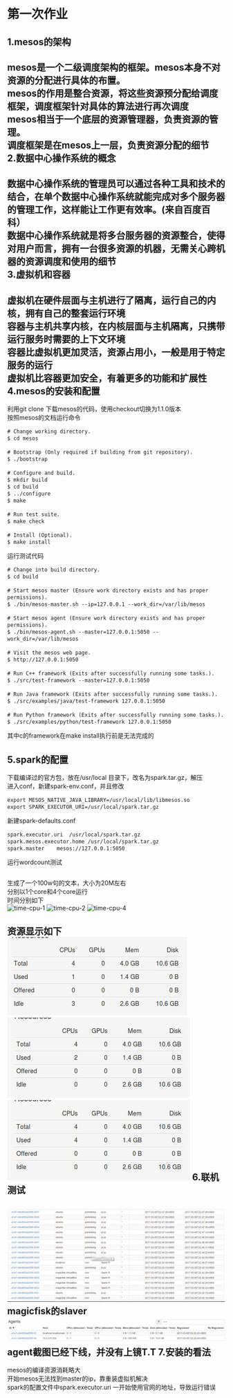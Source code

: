 第一次作业
===============
1.mesos的架构
----------------
mesos是一个二级调度架构的框架。mesos本身不对资源的分配进行具体的布置。<br>
mesos的作用是整合资源，将这些资源预分配给调度框架，调度框架针对具体的算法进行再次调度<br>
mesos相当于一个底层的资源管理器，负责资源的管理。<br>
调度框架是在mesos上一层，负责资源分配的细节<br>
2.数据中心操作系统的概念
----------------
数据中心操作系统的管理员可以通过各种工具和技术的结合，在单个数据中心操作系统就能完成对多个服务器的管理工作，这样能让工作更有效率。(来自百度百科）<br>
数据中心操作系统就是将多台服务器的资源整合，使得对用户而言，拥有一台很多资源的机器，无需关心跨机器的资源调度和使用的细节<br>
3.虚拟机和容器
--
虚拟机在硬件层面与主机进行了隔离，运行自己的内核，拥有自己的整套运行环境<br>
容器与主机共享内核，在内核层面与主机隔离，只携带运行服务时需要的上下文环境<br>
容器比虚拟机更加灵活，资源占用小，一般是用于特定服务的运行<br>
虚拟机比容器更加安全，有着更多的功能和扩展性<br>
4.mesos的安装和配置
--
利用git clone 下载mesos的代码，使用checkout切换为1.1.0版本<br>
按照mesos的文档运行命令

```
# Change working directory.
$ cd mesos

# Bootstrap (Only required if building from git repository).
$ ./bootstrap

# Configure and build.
$ mkdir build
$ cd build
$ ../configure
$ make

# Run test suite.
$ make check

# Install (Optional).
$ make install
```

运行测试代码
```
# Change into build directory.
$ cd build

# Start mesos master (Ensure work directory exists and has proper permissions).
$ ./bin/mesos-master.sh --ip=127.0.0.1 --work_dir=/var/lib/mesos

# Start mesos agent (Ensure work directory exists and has proper permissions).
$ ./bin/mesos-agent.sh --master=127.0.0.1:5050 --work_dir=/var/lib/mesos

# Visit the mesos web page.
$ http://127.0.0.1:5050

# Run C++ framework (Exits after successfully running some tasks.).
$ ./src/test-framework --master=127.0.0.1:5050

# Run Java framework (Exits after successfully running some tasks.).
$ ./src/examples/java/test-framework 127.0.0.1:5050

# Run Python framework (Exits after successfully running some tasks.).
$ ./src/examples/python/test-framework 127.0.0.1:5050
```
其中c的framework在make install执行前是无法完成的

5.spark的配置
--
下载编译过的官方包，放在/usr/local 目录下，改名为spark.tar.gz，解压<br>
进入conf，新建spark-env.conf，并且修改<br>
```
export MESOS_NATIVE_JAVA_LIBRARY=/usr/local/lib/libmesos.so
export SPARK_EXECUTOR_URI=/usr/local/spark.tar.gz
```
新建spark-defaults.conf
```
spark.executor.uri	/usr/local/spark.tar.gz
spark.mesos.executor.home /usr/local/spark.tar.gz
spark.master	mesos://127.0.0.1:5050
```

运行wordcount测试
```

```
生成了一个100w句的文本，大小为20M左右<br>
分别以1个core和4个core运行<br>
时间分别如下<br>
![time-cpu-1](https://github.com/magicfisk/mesos_learning/blob/master/homework1/time-cpu-1.jpg)
![time-cpu-2](https://github.com/magicfisk/mesos_learning/blob/master/homework1/time-cpu-2.jpg)
![time-cpu-4](https://github.com/magicfisk/mesos_learning/blob/master/homework1/time-cpu-4.jpg)

资源显示如下<br>
![cpu-1](https://github.com/magicfisk/mesos_learning/blob/master/homework1/cpu-1.jpg)
![cpu-2](https://github.com/magicfisk/mesos_learning/blob/master/homework1/cpu-2.jpg)
![cpu-4](https://github.com/magicfisk/mesos_learning/blob/master/homework1/cpu-4.jpg)
6.联机测试
---
![tasks](https://github.com/bacTlink/OS-practice/raw/master/%E7%AC%AC1%E6%AC%A1%E4%BD%9C%E4%B8%9A/Tasks.png)
magicfisk的slaver
![Union](https://github.com/bacTlink/OS-practice/raw/master/%E7%AC%AC1%E6%AC%A1%E4%BD%9C%E4%B8%9A/Union.png)
agent截图已经下线，并没有上镜T.T
7.安装的看法
---
mesos的编译资源消耗略大<br>
开始mesos无法找到master的ip，靠重装虚拟机解决<br>
spark的配置文件中spark.executor.uri 一开始使用官网的地址，导致运行错误<br>

